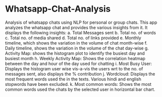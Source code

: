 # Whatsapp-Chat-Analysis
Analysis of whatsapp chats using NLP for personal or group chats.
This app analyzes the whatsapp chat and provides the various insights from it.
It displays the following insights:
a. Total Messages sent
b. Total no. of words
c. Total no. of media shared
d. Total no. of links provided
e. Monthly timeline, which shows the variation in the volume of chat month-wise
f. Daily timeline, shows the variation in the volume of the chat day-wise
g. Activity Map: shows the histogram plot to identify the busiest day and busiest month
h. Weekly Activity Map: Shows the correlation heatmap between the day and hour of the day used for chatting
i. Most Busy User: Displays the histogram user wise vis-a-vis the users wrt to the no. of messages sent, also displays the % contribution
j. Wordcloud: Displays the most frequent words used the in the texts. Various hindi and english stopwords have been excluded.
k. Most common words: Shows the most common words used the chats by the selected user in horizontal bar chart.
